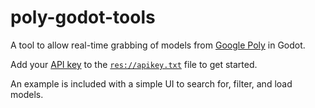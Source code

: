 # poly-godot-tools

A tool to allow real-time grabbing of models from [Google Poly](https://poly.google.com/) in Godot.

Add your [API key](https://console.developers.google.com/apis/library/poly.googleapis.com) to the [`res://apikey.txt`](apikey.txt) file to get started.

An example is included with a simple UI to search for, filter, and load models.
